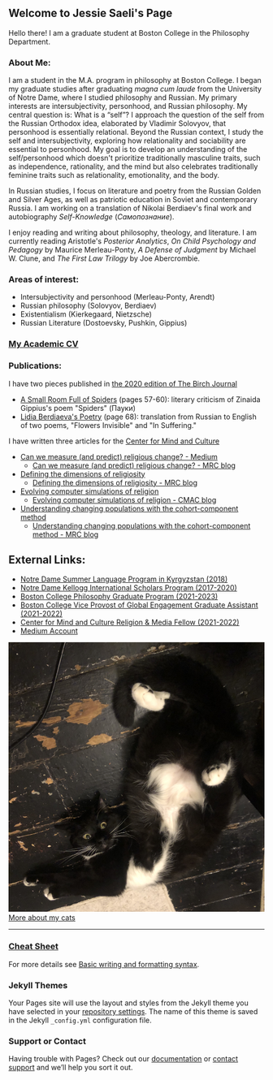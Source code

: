 ## Welcome to Jessie Saeli's Page

Hello there! I am a graduate student at Boston College in the Philosophy Department.

### About Me:

I am a student in the M.A. program in philosophy at Boston College. I began my graduate studies after graduating _magna cum laude_ from the University of Notre Dame, where I studied philosophy and Russian. My primary interests are intersubjectivity, personhood, and Russian philosophy. My central question is: What is a “self”? I approach the question of the self from the Russian Orthodox idea, elaborated by Vladimir Solovyov, that personhood is essentially relational. Beyond the Russian context, I study the self and intersubjectivity, exploring how relationality and sociability are essential to personhood. My goal is to develop an understanding of the self/personhood which doesn't prioritize traditionally masculine traits, such as independence, rationality, and the mind but also celebrates traditionally feminine traits such as relationality, emotionality, and the body. 

In Russian studies, I focus on literature and poetry from the Russian Golden and Silver Ages, as well as patriotic education in Soviet and contemporary Russia. I am working on a translation of Nikolai Berdiaev's final work and autobiography _Self-Knowledge_ (_Самопознание_).

I enjoy reading and writing about philosophy, theology, and literature. I am currently reading Aristotle's _Posterior Analytics_, _On Child Psychology and Pedagogy_ by Maurice Merleau-Ponty, _A Defense of Judgment_ by Michael W. Clune, and _The First Law Trilogy_ by Joe Abercrombie.

### Areas of interest:
- Intersubjectivity and personhood (Merleau-Ponty, Arendt)
- Russian philosophy (Solovyov, Berdiaev)
- Existentialism (Kierkegaard, Nietzsche)
- Russian Literature (Dostoevsky, Pushkin, Gippius)

### [My Academic CV](/Jessica_Saeli_Resume_2022-2.5.pdf)

### Publications:

I have two pieces published in [the 2020 edition of The Birch Journal](https://issuu.com/thebirchjournal/docs/the_birch_2020_final)
- [A Small Room Full of Spiders](https://jsaeli.github.io/publications) (pages 57-60): literary criticism of Zinaida Gippius's poem "Spiders" (Пауки)
- [Lidia Berdiaeva's Poetry](https://jsaeli.github.io/publications) (page 68): translation from Russian to English of two poems, "Flowers Invisible" and "In Suffering."

I have written three articles for the [Center for Mind and Culture](https://mindandculture.org/)
- [Can we measure (and predict) religious change? - Medium](https://medium.com/modeling-religious-change/can-we-measure-and-predict-religious-change-b4919b69ff68)
  - [Can we measure (and predict) religious change? - MRC blog](https://modelingreligiouschange.org/can-we-measure-and-predict-religious-change/)
- [Defining the dimensions of religiosity](https://medium.com/modeling-religious-change/defining-the-dimensions-of-religiosity-4b68949239dd)
  - [Defining the dimensions of religiosity - MRC blog](https://modelingreligiouschange.org/defining-the-dimensions-of-religiosity/)
- [Evolving computer simulations of religion](https://medium.com/modeling-religious-change/evolving-computer-simulations-of-religion-2df7f6722b96)
  - [Evolving computer simulations of religion - CMAC blog]([https://mindandculture.org/projects/modeling-social-systems/modeling-religious-change/](https://mindandculture.org/evolving-computer-simulations-of-religion/))
- [Understanding changing populations with the cohort-component method](https://medium.com/modeling-religious-change/the-cohort-component-method-of-demographic-projection-180f1eacf4d8)
  - [Understanding changing populations with the cohort-component method - MRC blog](https://modelingreligiouschange.org/understanding-changing-populations-with-the-cohort-component-method/)

## External Links:
- [Notre Dame Summer Language Program in Kyrgyzstan (2018)](https://sites.nd.edu/sla2018/saeli-jessica/)
- [Notre Dame Kellogg International Scholars Program (2017-2020)](https://kellogg.nd.edu/jessica-saeli)
- [Boston College Philosophy Graduate Program (2021-2023)](https://www.bc.edu/content/bc-web/sites/global-engagement/about/vs-bios/jessica-saeli-bio/)
- [Boston College Vice Provost of Global Engagement Graduate Assistant (2021-2022)](https://www.bc.edu/bc-web/sites/global-engagement/about.html)
- [Center for Mind and Culture Religion & Media Fellow (2021-2022)](https://mindandculture.org/about/people/interns/)
- [Medium Account](https://medium.com/@saelij)


![Kitty](/C.jpg)
[More about my cats](https://jsaeli.github.io/cats)

---

### [Cheat Sheet](https://github.com/adam-p/markdown-here/wiki/Markdown-Cheatsheet)

For more details see [Basic writing and formatting syntax](https://docs.github.com/en/github/writing-on-github/getting-started-with-writing-and-formatting-on-github/basic-writing-and-formatting-syntax).



### Jekyll Themes

Your Pages site will use the layout and styles from the Jekyll theme you have selected in your [repository settings](https://github.com/jsaeli/jsaeli.github.io/settings/pages). The name of this theme is saved in the Jekyll `_config.yml` configuration file.

### Support or Contact

Having trouble with Pages? Check out our [documentation](https://docs.github.com/categories/github-pages-basics/) or [contact support](https://support.github.com/contact) and we’ll help you sort it out.
